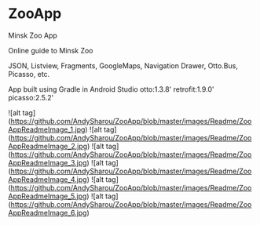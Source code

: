 # ZooApp
Minsk Zoo App

Online guide to Minsk Zoo

JSON, 
Listview, 
Fragments, 
GoogleMaps, 
Navigation Drawer,
Otto.Bus, 
Picasso,
etc.
    
App built using Gradle in Android Studio
otto:1.3.8'
retrofit:1.9.0'
picasso:2.5.2'


![alt tag] (https://github.com/AndySharou/ZooApp/blob/master/images/Readme/ZooAppReadmeImage_1.jpg)
![alt tag] (https://github.com/AndySharou/ZooApp/blob/master/images/Readme/ZooAppReadmeImage_2.jpg)
![alt tag] (https://github.com/AndySharou/ZooApp/blob/master/images/Readme/ZooAppReadmeImage_3.jpg)
![alt tag] (https://github.com/AndySharou/ZooApp/blob/master/images/Readme/ZooAppReadmeImage_4.jpg)
![alt tag] (https://github.com/AndySharou/ZooApp/blob/master/images/Readme/ZooAppReadmeImage_5.jpg)
![alt tag] (https://github.com/AndySharou/ZooApp/blob/master/images/Readme/ZooAppReadmeImage_6.jpg)
